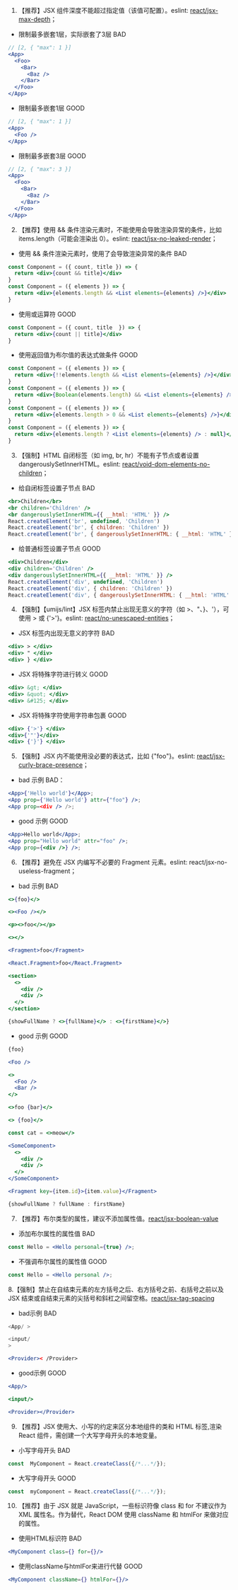 1. 【推荐】JSX 组件深度不能超过指定值（该值可配置）。eslint: [react/jsx-max-depth](https://github.com/jsx-eslint/eslint-plugin-react/blob/master/docs/rules/jsx-max-depth.md)；
- 限制最多嵌套1层，实际嵌套了3层 <Badge type="error">BAD</Badge>
```jsx | pure
// [2, { "max": 1 }]
<App>
  <Foo>
    <Bar>
      <Baz />
    </Bar>
  </Foo>
</App>
```
- 限制最多嵌套1层 <Badge type="success">GOOD</Badge>
```jsx | pure
// [2, { "max": 1 }]
<App>
  <Foo />
</App>
```
- 限制最多嵌套3层 <Badge type="success">GOOD</Badge>
```jsx | pure
// [2, { "max": 3 }]
<App>
  <Foo>
    <Bar>
      <Baz />
    </Bar>
  </Foo>
</App>
```
2. 【推荐】使用 && 条件渲染元素时，不能使用会导致渲染异常的条件，比如 items.length（可能会渲染出 0）。eslint: [react/jsx-no-leaked-render](https://github.com/jsx-eslint/eslint-plugin-react/blob/master/docs/rules/jsx-no-leaked-render.md)；
- 使用 && 条件渲染元素时，使用了会导致渲染异常的条件 <Badge type="error">BAD</Badge>
```jsx | pure
const Component = ({ count, title }) => {
  return <div>{count && title}</div>
}
const Component = ({ elements }) => {
  return <div>{elements.length && <List elements={elements} />}</div>
}
```
- 使用或运算符 <Badge type="success">GOOD</Badge>
```jsx | pure
const Component = ({ count, title  }) => {
  return <div>{count || title}</div>
}
```
- 使用返回值为布尔值的表达式做条件 <Badge type="success">GOOD</Badge>
```jsx | pure
const Component = ({ elements }) => {
  return <div>{!!elements.length && <List elements={elements} />}</div>
}
const Component = ({ elements }) => {
  return <div>{Boolean(elements.length) && <List elements={elements} />}</div>
}
const Component = ({ elements }) => {
  return <div>{elements.length > 0 && <List elements={elements} />}</div>
}
const Component = ({ elements }) => {
  return <div>{elements.length ? <List elements={elements} /> : null}</div>
}
```
3. 【强制】HTML 自闭标签（如 img, br, hr）不能有子节点或者设置 dangerouslySetInnerHTML。eslint: [react/void-dom-elements-no-children](https://github.com/jsx-eslint/eslint-plugin-react/blob/master/docs/rules/void-dom-elements-no-children.md)；
- 给自闭标签设置子节点 <Badge type="error">BAD</Badge>
```jsx | pure
<br>Children</br>
<br children='Children' />
<br dangerouslySetInnerHTML={{ __html: 'HTML' }} />
React.createElement('br', undefined, 'Children')
React.createElement('br', { children: 'Children' })
React.createElement('br', { dangerouslySetInnerHTML: { __html: 'HTML' } })
```
- 给普通标签设置子节点 <Badge type="success">GOOD</Badge>
```jsx | pure
<div>Children</div>
<div children='Children' />
<div dangerouslySetInnerHTML={{ __html: 'HTML' }} />
React.createElement('div', undefined, 'Children')
React.createElement('div', { children: 'Children' })
React.createElement('div', { dangerouslySetInnerHTML: { __html: 'HTML' } })
```
4. 【强制】【umijs/lint】JSX 标签内禁止出现无意义的字符（如 >、"、}、'），可使用 &gt; 或 {'>'}。eslint: [react/no-unescaped-entities](https://github.com/jsx-eslint/eslint-plugin-react/blob/master/docs/rules/no-unescaped-entities.md)；
- JSX 标签内出现无意义的字符 <Badge type="error">BAD</Badge>
```jsx | pure
<div> > </div>
<div> " </div>
<div> } </div>
```
- JSX 将特殊字符进行转义 <Badge type="success">GOOD</Badge>
```jsx | pure
<div> &gt; </div>
<div> &quot; </div>
<div> &#125; </div>
```
- JSX 将特殊字符使用字符串包裹 <Badge type="success">GOOD</Badge>
```jsx | pure
<div> {'>'} </div>
<div>{'"'}</div>
<div> {'}'} </div>
```
5. 【强制】JSX 内不能使用没必要的表达式，比如 {"foo"}。eslint: [react/jsx-curly-brace-presence](https://github.com/jsx-eslint/eslint-plugin-react/blob/master/docs/rules/jsx-curly-brace-presence.md)；
- bad 示例 <Badge type="error">BAD</Badge>：
```jsx | pure
<App>{'Hello world'}</App>;
<App prop={'Hello world'} attr={"foo"} />;
<App prop=<div /> />;
```

- good 示例 <Badge type="success">GOOD</Badge>

```jsx | pure
<App>Hello world</App>;
<App prop="Hello world" attr="foo" />;
<App prop={<div />} />;
```
6. 【推荐】避免在 JSX 内编写不必要的 Fragment 元素。eslint: react/jsx-no-useless-fragment；

- bad 示例 <Badge type="error">BAD</Badge>

```jsx | pure
<>{foo}</>

<><Foo /></>

<p><>foo</></p>

<></>

<Fragment>foo</Fragment>

<React.Fragment>foo</React.Fragment>

<section>
  <>
    <div />
    <div />
  </>
</section>

{showFullName ? <>{fullName}</> : <>{firstName}</>}
```

- good 示例 <Badge type="success">GOOD</Badge>

```jsx | pure
{foo}

<Foo />

<>
  <Foo />
  <Bar />
</>

<>foo {bar}</>

<> {foo}</>

const cat = <>meow</>

<SomeComponent>
  <>
    <div />
    <div />
  </>
</SomeComponent>

<Fragment key={item.id}>{item.value}</Fragment>

{showFullName ? fullName : firstName}
```
7. 【推荐】布尔类型的属性，建议不添加属性值。[react/jsx-boolean-value](https://github.com/jsx-eslint/eslint-plugin-react/blob/master/docs/rules/jsx-boolean-value.md)

- 添加布尔属性的属性值 <Badge type="error">BAD</Badge>

```jsx | pure
const Hello = <Hello personal={true} />;
```

- 不强调布尔属性的属性值 <Badge type="success">GOOD</Badge>

```jsx | pure
const Hello = <Hello personal />;
```

8.【强制】禁止在自结束元素的左方括号之后、右方括号之前、右括号之前以及 JSX 结束或自结束元素的尖括号和斜杠之间留空格。[react/jsx-tag-spacing](https://github.com/jsx-eslint/eslint-plugin-react/blob/master/docs/rules/jsx-tag-spacing.md)

- bad示例 <Badge type="error">BAD</Badge>

```jsx | pure
<App/ >

<input/
>

<Provider>< /Provider>
```

- good示例 <Badge type="success">GOOD</Badge>

```jsx | pure
<App/>

<input/>

<Provider></Provider>
```
9. 【推荐】JSX 使用大、小写的约定来区分本地组件的类和 HTML 标签,渲染 React 组件，需创建一个大写字母开头的本地变量。

- 小写字母开头 <Badge type="error">BAD</Badge>

```jsx | pure
const  MyComponent = React.createClass({/*...*/});
```

- 大写字母开头 <Badge type="success">GOOD</Badge>

```jsx | pure
const  myComponent = React.createClass({/*...*/});
```
10. 【推荐】由于 JSX 就是 JavaScript，一些标识符像 class 和 for 不建议作为 XML 属性名。作为替代，React DOM 使用 className 和 htmlFor 来做对应的属性。

- 使用HTML标识符 <Badge type="error">BAD</Badge>

```jsx | pure
<MyComponent class={} for={}/>
```

- 使用className与htmlFor来进行代替 <Badge type="success">GOOD</Badge>

```jsx | pure
<MyComponent className={} htmlFor={}/>
```
